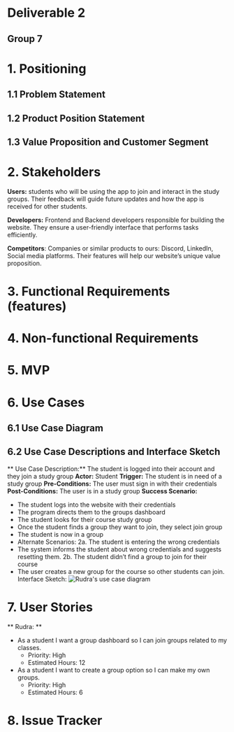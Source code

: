 # Deliverable 2

## Group 7

# 1. Positioning

## 1.1 Problem Statement


## 1.2 Product Position Statement


## 1.3 Value Proposition and Customer Segment


# 2. Stakeholders
**Users:** students who will be using the app to join and interact in the study groups. Their feedback will guide future updates and how the app is received for other students.

**Developers:** Frontend and Backend developers responsible for building the website. They ensure a user-friendly interface that performs tasks efficiently.

**Competitors**: Companies or similar products to ours: Discord, LinkedIn, Social media platforms. Their features will help our website’s unique value proposition.


# 3. Functional Requirements (features)


# 4. Non-functional Requirements


# 5. MVP


# 6. Use Cases

## 6.1 Use Case Diagram



## 6.2 Use Case Descriptions and Interface Sketch

** Use Case Description:** The student is logged into their account and they join a study group
**Actor:** Student
**Trigger:** The student is in need of a study group
**Pre-Conditions:** The user must sign in with their credentials
**Post-Conditions:** The user is in a study group
**Success Scenario:** 
  * The student logs into the website with their credentials
  * The program directs them to the groups dashboard
  * The student looks for their course study group
  * Once the student finds a group they want to join, they select join group
  * The student is now in a group
  * Alternate Scenarios: 
     2a. The student is entering the wrong credentials
  * The system informs the student about wrong credentials and suggests resetting them.
     2b. The student didn’t find a group to join for their course
  * The user creates a new group for the course so other students can join.
Interface Sketch:
![Rudra's use case diagram](res/deliverable_2-use_case_diagram_rudra.png)


# 7. User Stories
** Rudra: **
* As a student I want a group dashboard so I can join groups related to my classes.
  * Priority: High
  * Estimated Hours: 12
* As a student I want to create a group option so I can make my own groups.
  * Priority: High
  * Estimated Hours: 6



# 8. Issue Tracker

